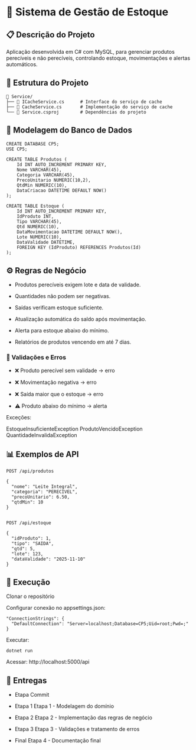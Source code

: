 # 🏪 Sistema de Gestão de Estoque

## 📋 Descrição do Projeto

Aplicação desenvolvida em C# com MySQL, para gerenciar produtos perecíveis e não perecíveis, controlando estoque, movimentações e alertas automáticos.


## 🧩 Estrutura do Projeto

```
📁 Service/
├── 📄 ICacheService.cs      # Interface do serviço de cache
├── 📄 CacheService.cs       # Implementação do serviço de cache
└── 📄 Service.csproj        # Dependências do projeto
```

## 🧱 Modelagem do Banco de Dados

```
CREATE DATABASE CP5;
USE CP5;

CREATE TABLE Produtos (
    Id INT AUTO_INCREMENT PRIMARY KEY,
    Nome VARCHAR(45),
    Categoria VARCHAR(45),
    PrecoUnitario NUMERIC(10,2),
    QtdMin NUMERIC(10),
    DataCriacao DATETIME DEFAULT NOW()
);

CREATE TABLE Estoque (
    Id INT AUTO_INCREMENT PRIMARY KEY,
    IdProduto INT,
    Tipo VARCHAR(45),
    Qtd NUMERIC(10),
    DataMovimentacao DATETIME DEFAULT NOW(),
    Lote NUMERIC(10),
    DataValidade DATETIME,
    FOREIGN KEY (IdProduto) REFERENCES Produtos(Id)
);
```

## ⚙️ Regras de Negócio

- Produtos perecíveis exigem lote e data de validade.

- Quantidades não podem ser negativas.

- Saídas verificam estoque suficiente.

- Atualização automática do saldo após movimentação.

- Alerta para estoque abaixo do mínimo.

- Relatórios de produtos vencendo em até 7 dias.

### 🧪 Validações e Erros

- ❌ Produto perecível sem validade → erro

- ❌ Movimentação negativa → erro

- ❌ Saída maior que o estoque → erro

- ⚠️ Produto abaixo do mínimo → alerta

Exceções:

EstoqueInsuficienteException
ProdutoVencidoException
QuantidadeInvalidaException

## 📊 Exemplos de API

```
POST /api/produtos

{
  "nome": "Leite Integral",
  "categoria": "PERECIVEL",
  "precoUnitario": 6.50,
  "qtdMin": 10
}


POST /api/estoque

{
  "idProduto": 1,
  "tipo": "SAIDA",
  "qtd": 5,
  "lote": 123,
  "dataValidade": "2025-11-10"
}
```

## 🚀 Execução

Clonar o repositório

Configurar conexão no appsettings.json:

```
"ConnectionStrings": {
  "DefaultConnection": "Server=localhost;Database=CP5;Uid=root;Pwd=;"
}
```

Executar:

`dotnet run`

Acessar: http://localhost:5000/api

## 🧾 Entregas

- Etapa	Commit

- Etapa 1	Etapa 1 - Modelagem do domínio

- Etapa 2	Etapa 2 - Implementação das regras de negócio

- Etapa 3	Etapa 3 - Validações e tratamento de erros

- Final	Etapa 4 - Documentação final